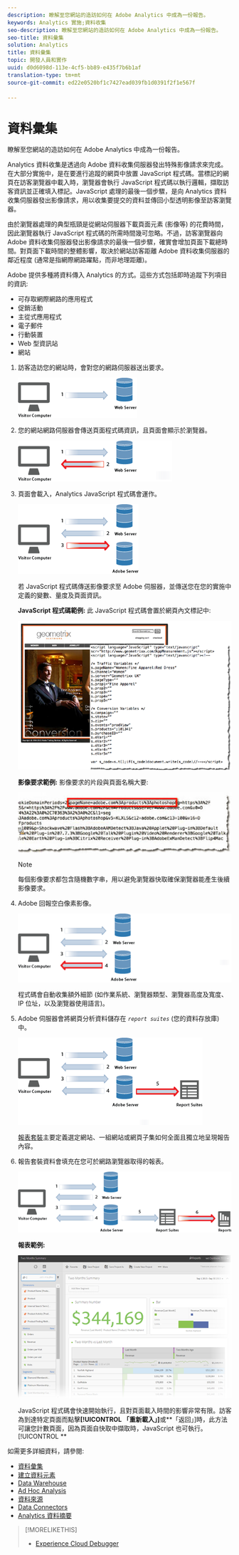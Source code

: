 ```yaml
---
description: 瞭解至您網站的造訪如何在 Adobe Analytics 中成為一份報告。
keywords: Analytics 實施;資料收集
seo-description: 瞭解至您網站的造訪如何在 Adobe Analytics 中成為一份報告。
seo-title: 資料彙集
solution: Analytics
title: 資料彙集
topic: 開發人員和實作
uuid: d0d6098d-113e-4cf5-bb89-e435f7b6b1af
translation-type: tm+mt
source-git-commit: ed22e0520bf1c7427ead039fb1d0391f2f1e567f

---
```



# 資料彙集

瞭解至您網站的造訪如何在 Adobe Analytics 中成為一份報告。

Analytics 資料收集是透過向 Adobe 資料收集伺服器發出特殊影像請求來完成。在大部分實施中，是在要進行追蹤的網頁中放置 JavaScript 程式碼。當標記的網頁在訪客瀏覽器中載入時，瀏覽器會執行 JavaScript 程式碼以執行邏輯，擷取訪客資訊並正確填入標記。JavaScript 處理的最後一個步驟，是向 Analytics 資料收集伺服器發出影像請求，用以收集要提交的資料並傳回小型透明影像至訪客瀏覽器。

由於瀏覽器處理的典型瓶頸是從網站伺服器下載頁面元素 (影像等) 的花費時間，因此瀏覽器執行 JavaScript 程式碼的所需時間幾可忽略。不過，訪客瀏覽器向 Adobe 資料收集伺服器發出影像請求的最後一個步驟，確實會增加頁面下載總時間。對頁面下載時間的整體影響，取決於網站訪客距離 Adobe 資料收集伺服器的鄰近程度 (通常是指網際網路躍點，而非地理距離)。

Adobe 提供多種將資料傳入 Analytics 的方式。這些方式包括即時追蹤下列項目的資訊:

* 可存取網際網路的應用程式
* 促銷活動
* 主從式應用程式
* 電子郵件
* 行動裝置
* Web 型資訊站
* 網站

<!-- 

<p>Need to reconcile with Data Collection topics in the user guide, in this guide, and in reference. </p>

 -->

1. 訪客造訪您的網站時，會對您的網路伺服器送出要求。

   ![](assets/how-data-is-collected-1.png)

1. 您的網站網路伺服器會傳送頁面程式碼資訊，且頁面會顯示於瀏覽器。

   ![](assets/how-data-is-collected-2.png)

1. 頁面會載入，Analytics JavaScript 程式碼會運作。

   ![](assets/how-data-is-collected-3.png)

   若 JavaScript 程式碼傳送影像要求至 Adobe 伺服器，並傳送您在您的實施中定義的變數、量度及頁面資訊。

   **JavaScript 程式碼範例:** 此 JavaScript 程式碼會置於網頁內文標記中:

   ![](assets/code-example-geometrixx.png)

   **影像要求範例:** 影像要求的片段與頁面名稱大要:

   ![](assets/image-request-snippet.png)

   >[!NOTE]
   >
   >每個影像要求都包含隨機數字串，用以避免瀏覽器快取確保瀏覽器能產生後續影像要求。

1. Adobe 回報空白像素影像。

   ![](assets/how-data-is-collected-4.png)

   程式碼會自動收集額外細節 (如作業系統、瀏覽器類型、瀏覽器高度及寬度、IP 位址，以及瀏覽器使用語言)。

1. Adobe 伺服器會將網頁分析資料儲存在 *`report suites`* (您的資料存放庫) 中。

   ![](assets/how-data-is-collected-5.png)

   [報表套裝](https://marketing.adobe.com/resources/help/en_US/reference/report_suites_admin.html)主要定義選定網站、一組網站或網頁子集如何全面且獨立地呈現報告內容。

1. 報告套裝資料會填充在您可於網路瀏覽器取得的報表。

   ![](assets/how-data-is-collected-6.png)

   **報表範例:**

   ![](assets/two-months-summary-project.png)

   JavaScript 程式碼會快速開始執行，且對頁面載入時間的影響非常有限。訪客為到達特定頁面而點擊&#x200B;**[!UICONTROL 「重新載入」]**&#x200B;或&#x200B;**「返回」]時，此方法可讓您計數頁面，因為頁面自快取中擷取時，JavaScript 也可執行。[!UICONTROL **

如需更多詳細資料，請參閱:

* [資料彙集](../../implement/js-implementation/data-collection/query-parameters.md)
* [建立資料元素](../../implement/c-implement-with-dtm/t-data-element.md#task_962EF08CE2AE49B3B739295F6E4792C2)
* [Data Warehouse](https://marketing.adobe.com/resources/help/en_US/reference/data_warehouse.html)
* [Ad Hoc Analysis](https://marketing.adobe.com/resources/help/en_US/dsc/c_getting_started.html)
* [資料來源](https://marketing.adobe.com/resources/help/en_US/whitepapers/ftp/ftp_datasources.html)
* [Data Connectors](https://marketing.adobe.com/resources/help/en_US/whitepapers/ftp/ftp_genesis.html)
* [Analytics 資料摘要](/help/export/analytics-data-feed/c-getstarted/data-feed-overview.md)

>[!MORELIKETHIS]
>       
>* [Experience Cloud Debugger](/help/implement/impl-testing/debugger.md)

